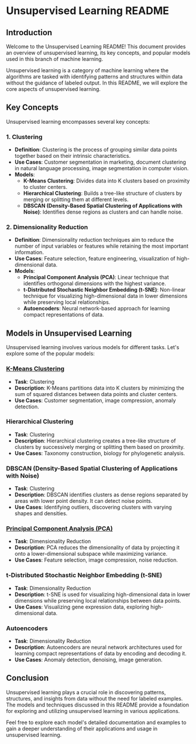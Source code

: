 # Unsupervised Learning README

## Introduction

Welcome to the Unsupervised Learning README! This document provides an overview of unsupervised learning, its key concepts, and popular models used in this branch of machine learning.

Unsupervised learning is a category of machine learning where the algorithms are tasked with identifying patterns and structures within data without the guidance of labeled output. In this README, we will explore the core aspects of unsupervised learning.

## Key Concepts

Unsupervised learning encompasses several key concepts:

### 1. Clustering

- **Definition**: Clustering is the process of grouping similar data points together based on their intrinsic characteristics.
- **Use Cases**: Customer segmentation in marketing, document clustering in natural language processing, image segmentation in computer vision.
- **Models**: 
  - **K-Means Clustering**: Divides data into K clusters based on proximity to cluster centers.
  - **Hierarchical Clustering**: Builds a tree-like structure of clusters by merging or splitting them at different levels.
  - **DBSCAN (Density-Based Spatial Clustering of Applications with Noise)**: Identifies dense regions as clusters and can handle noise.

### 2. Dimensionality Reduction

- **Definition**: Dimensionality reduction techniques aim to reduce the number of input variables or features while retaining the most important information.
- **Use Cases**: Feature selection, feature engineering, visualization of high-dimensional data.
- **Models**:
  - **Principal Component Analysis (PCA)**: Linear technique that identifies orthogonal dimensions with the highest variance.
  - **t-Distributed Stochastic Neighbor Embedding (t-SNE)**: Non-linear technique for visualizing high-dimensional data in lower dimensions while preserving local relationships.
  - **Autoencoders**: Neural network-based approach for learning compact representations of data.

## Models in Unsupervised Learning

Unsupervised learning involves various models for different tasks. Let's explore some of the popular models:

### [K-Means Clustering](/2_Unsupervised_Learning/Unsupervised_Learning_with_Clustering/readme.md)

- **Task**: Clustering
- **Description**: K-Means partitions data into K clusters by minimizing the sum of squared distances between data points and cluster centers.
- **Use Cases**: Customer segmentation, image compression, anomaly detection.

### Hierarchical Clustering

- **Task**: Clustering
- **Description**: Hierarchical clustering creates a tree-like structure of clusters by successively merging or splitting them based on proximity.
- **Use Cases**: Taxonomy construction, biology for phylogenetic analysis.

### DBSCAN (Density-Based Spatial Clustering of Applications with Noise)

- **Task**: Clustering
- **Description**: DBSCAN identifies clusters as dense regions separated by areas with lower point density. It can detect noise points.
- **Use Cases**: Identifying outliers, discovering clusters with varying shapes and densities.

### [Principal Component Analysis (PCA)](/2_Unsupervised_Learning/Principal_Component_Analysis_PCA/readme.md)

- **Task**: Dimensionality Reduction
- **Description**: PCA reduces the dimensionality of data by projecting it onto a lower-dimensional subspace while maximizing variance.
- **Use Cases**: Feature selection, image compression, noise reduction.

### t-Distributed Stochastic Neighbor Embedding (t-SNE)

- **Task**: Dimensionality Reduction
- **Description**: t-SNE is used for visualizing high-dimensional data in lower dimensions while preserving local relationships between data points.
- **Use Cases**: Visualizing gene expression data, exploring high-dimensional data.

### Autoencoders

- **Task**: Dimensionality Reduction
- **Description**: Autoencoders are neural network architectures used for learning compact representations of data by encoding and decoding it.
- **Use Cases**: Anomaly detection, denoising, image generation.

## Conclusion

Unsupervised learning plays a crucial role in discovering patterns, structures, and insights from data without the need for labeled examples. The models and techniques discussed in this README provide a foundation for exploring and utilizing unsupervised learning in various applications.

Feel free to explore each model's detailed documentation and examples to gain a deeper understanding of their applications and usage in unsupervised learning.
